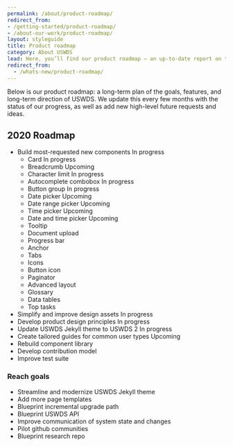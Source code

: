 ```yaml
---
permalink: /about/product-roadmap/
redirect_from:
- /getting-started/product-roadmap/
- /about-our-work/product-roadmap/
layout: styleguide
title: Product roadmap
category: About USWDS
lead: Here, you’ll find our product roadmap — an up-to-date report on the work we’re doing.
redirect_from:
  - /whats-new/product-roadmap/
---
```


Below is our product roadmap: a long-term plan of the goals, features,
and long-term direction of USWDS. We update this
every few months with the status of our progress, as well as add new
high-level future requests and ideas.

<!-- TODO: Make these into issues; add roadmap project board
You can also <a href="https://github.com/uswds/uswds/milestone/52" class="">view our product roadmap goals on GitHub</a>. -->

<h2>2020 Roadmap</h2>

<div class="maxw-tablet">
  <ul class="site-roadmap-list">
    <li class="site-roadmap-list__item"><span class="flex-fill">Build most-requested new components</span> <span class="usa-tag label-in-progress flex-auto">In progress</span>
      <ul class="site-roadmap-list__sublist">
        <li class="site-roadmap-list__item"><span class="flex-fill">Card</span> <span class="usa-tag label-in-progress">In progress</span></li>
        <li class="site-roadmap-list__item"><span class="flex-fill">Breadcrumb</span> <span class="usa-tag label-to-do">Upcoming</span></li>
        <li class="site-roadmap-list__item"><span class="flex-fill">Character limit</span> <span class="usa-tag label-in-progress">In progress</span></li>
        <li class="site-roadmap-list__item"><span class="flex-fill">Autocomplete combobox</span> <span class="usa-tag label-in-progress">In progress</span></li>
        <li class="site-roadmap-list__item"><span class="flex-fill">Button group</span> <span class="usa-tag label-in-progress">In progress</span></li>
        <li class="site-roadmap-list__item"><span class="flex-fill">Date picker</span>  <span class="usa-tag label-to-do">Upcoming</span></li>
        <li class="site-roadmap-list__item"><span class="flex-fill">Date range picker</span>  <span class="usa-tag label-to-do">Upcoming</span></li>
        <li class="site-roadmap-list__item"><span class="flex-fill">Time picker</span>  <span class="usa-tag label-to-do">Upcoming</span></li>
        <li class="site-roadmap-list__item"><span class="flex-fill">Date and time picker</span> <span class="usa-tag label-to-do">Upcoming</span></li>
        <li class="site-roadmap-list__item">Tooltip</li>
        <li class="site-roadmap-list__item">Document upload</li>
        <li class="site-roadmap-list__item">Progress bar</li>
        <li class="site-roadmap-list__item">Anchor</li>
        <li class="site-roadmap-list__item">Tabs</li>
        <li class="site-roadmap-list__item">Icons</li>
        <li class="site-roadmap-list__item">Button icon</li>
        <li class="site-roadmap-list__item">Paginator</li>
        <li class="site-roadmap-list__item">Advanced layout</li>
        <li class="site-roadmap-list__item">Glossary</li>
        <li class="site-roadmap-list__item">Data tables</li>
        <li class="site-roadmap-list__item">Top tasks</li>
      </ul>
    </li>
    <li class="site-roadmap-list__item"><span class="flex-fill">Simplify and improve design assets</span> <span class="usa-tag label-in-progress">In progress</span></li>
    <li class="site-roadmap-list__item"><span class="flex-fill">Develop product design principles</span> <span class="usa-tag label-in-progress">In progress</span></li>
    <li class="site-roadmap-list__item"><span class="flex-fill">Update USWDS Jekyll theme to USWDS 2</span> <span class="usa-tag label-in-progress">In progress</span></li>
    <li class="site-roadmap-list__item"><span class="flex-fill">Create tailored guides for common user types</span> <span class="usa-tag label-to-do">Upcoming</span></li>
    <li class="site-roadmap-list__item">Rebuild component library</li>
    <li class="site-roadmap-list__item">Develop contribution model</li>
    <li class="site-roadmap-list__item">Improve test suite</li>
  </ul>
</div>

<h3>Reach goals</h3>
<div class="maxw-tablet">
  <ul class="site-roadmap-list__sublist">
    <li class="site-roadmap-list__item"><span class="flex-fill">Streamline and modernize USWDS Jekyll theme</span></li>
    <li class="site-roadmap-list__item">Add more page templates</li>
    <li class="site-roadmap-list__item">Blueprint incremental upgrade path</li>
    <li class="site-roadmap-list__item">Blueprint USWDS API</li>
    <li class="site-roadmap-list__item">Improve communication of system state and changes</li>
    <li class="site-roadmap-list__item">Pilot github communities</li>
    <li class="site-roadmap-list__item">Blueprint research repo</li>
  </ul>
</div>